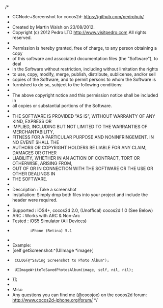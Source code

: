 /*
 * CCNode+Screenshot for cocos2d: https://github.com/pedrohub/
 *
 * Created by Martin Walsh on 23/08/2012.
 * Copyright (c) 2012 Pedro LTD http://www.visitpedro.com All rights reserved.
 *
 * Permission is hereby granted, free of charge, to any person obtaining a copy
 * of this software and associated documentation files (the "Software"), to deal
 * in the Software without restriction, including without limitation the rights
 * to use, copy, modify, merge, publish, distribute, sublicense, and/or sell
 * copies of the Software, and to permit persons to whom the Software is
 * furnished to do so, subject to the following conditions:
 *
 * The above copyright notice and this permission notice shall be included in
 * all copies or substantial portions of the Software.
 *
 * THE SOFTWARE IS PROVIDED "AS IS", WITHOUT WARRANTY OF ANY KIND, EXPRESS OR
 * IMPLIED, INCLUDING BUT NOT LIMITED TO THE WARRANTIES OF MERCHANTABILITY,
 * FITNESS FOR A PARTICULAR PURPOSE AND NONINFRINGEMENT. IN NO EVENT SHALL THE
 * AUTHORS OR COPYRIGHT HOLDERS BE LIABLE FOR ANY CLAIM, DAMAGES OR OTHER
 * LIABILITY, WHETHER IN AN ACTION OF CONTRACT, TORT OR OTHERWISE, ARISING FROM,
 * OUT OF OR IN CONNECTION WITH THE SOFTWARE OR THE USE OR OTHER DEALINGS IN
 * THE SOFTWARE.
 *
 * Description : Take a screenshot
 * Installation: Simply drop both files into your project and include the header were required.
 *
 * Supported   : iOS4+, cocos2d 2.0, (Unoffical) cocos2d 1.0 (See Below)
 * ARC         : Works with ARC & Non-Arc
 * Tested      : iOS5 Simulator (All Devices)
 *             iPhone (Retina) 5.1
 *
 * Example:
 * [self getScreenshot:^(UIImage *image){
 *      CCLOG(@"Saving Screenshot to Photo Album");
 *      UIImageWriteToSavedPhotosAlbum(image, self, nil, nil);
 *  }];
 * 
 * Misc:
 * Any questions you can find me (@cocojoe) on the cocos2d forum: http://www.cocos2d-iphone.org/forum/ 
 */
